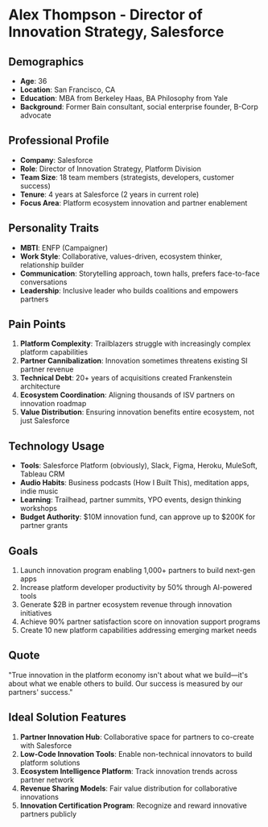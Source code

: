 # Alex Thompson - Director of Innovation Strategy, Salesforce

## Demographics
- **Age**: 36
- **Location**: San Francisco, CA
- **Education**: MBA from Berkeley Haas, BA Philosophy from Yale
- **Background**: Former Bain consultant, social enterprise founder, B-Corp advocate

## Professional Profile
- **Company**: Salesforce
- **Role**: Director of Innovation Strategy, Platform Division
- **Team Size**: 18 team members (strategists, developers, customer success)
- **Tenure**: 4 years at Salesforce (2 years in current role)
- **Focus Area**: Platform ecosystem innovation and partner enablement

## Personality Traits
- **MBTI**: ENFP (Campaigner)
- **Work Style**: Collaborative, values-driven, ecosystem thinker, relationship builder
- **Communication**: Storytelling approach, town halls, prefers face-to-face conversations
- **Leadership**: Inclusive leader who builds coalitions and empowers partners

## Pain Points
1. **Platform Complexity**: Trailblazers struggle with increasingly complex platform capabilities
2. **Partner Cannibalization**: Innovation sometimes threatens existing SI partner revenue
3. **Technical Debt**: 20+ years of acquisitions created Frankenstein architecture
4. **Ecosystem Coordination**: Aligning thousands of ISV partners on innovation roadmap
5. **Value Distribution**: Ensuring innovation benefits entire ecosystem, not just Salesforce

## Technology Usage
- **Tools**: Salesforce Platform (obviously), Slack, Figma, Heroku, MuleSoft, Tableau CRM
- **Audio Habits**: Business podcasts (How I Built This), meditation apps, indie music
- **Learning**: Trailhead, partner summits, YPO events, design thinking workshops
- **Budget Authority**: $10M innovation fund, can approve up to $200K for partner grants

## Goals
1. Launch innovation program enabling 1,000+ partners to build next-gen apps
2. Increase platform developer productivity by 50% through AI-powered tools
3. Generate $2B in partner ecosystem revenue through innovation initiatives
4. Achieve 90% partner satisfaction score on innovation support programs
5. Create 10 new platform capabilities addressing emerging market needs

## Quote
"True innovation in the platform economy isn't about what we build—it's about what we enable others to build. Our success is measured by our partners' success."

## Ideal Solution Features
1. **Partner Innovation Hub**: Collaborative space for partners to co-create with Salesforce
2. **Low-Code Innovation Tools**: Enable non-technical innovators to build platform solutions
3. **Ecosystem Intelligence Platform**: Track innovation trends across partner network
4. **Revenue Sharing Models**: Fair value distribution for collaborative innovations
5. **Innovation Certification Program**: Recognize and reward innovative partners publicly
